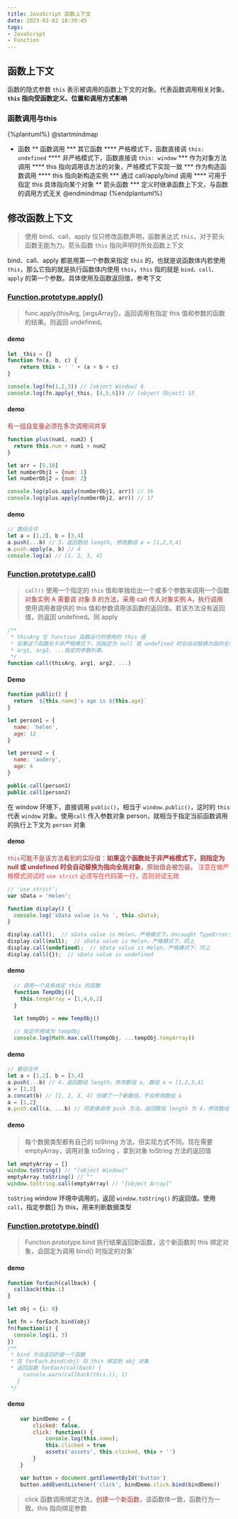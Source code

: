 ```yaml
---
title: JavaScript 函数上下文
date: 2023-02-02 18:39:45
tags:
- JavaScript
- Function
---
```


## 函数上下文
函数的隐式参数 `this` 表示被调用的函数上下文的对象。代表函数调用相关对象。**`this` 指向受函数定义、位置和调用方式影响**
### 函数调用与this
{%plantuml%}
@startmindmap
* 函数
** 函数调用 
*** 其它函数
**** 严格模式下，函数直接调 `this: undefined`
**** 非严格模式下，函数直接调 `this: window`
*** 作为对象方法调用
**** this 指向调用该方法的对象，严格模式下实现一致
*** 作为构造函数调用
**** this 指向新构造实例
*** 通过 call/apply/bind 调用
**** 可用于指定 this 具体指向某个对象
** 箭头函数
*** 定义时继承函数上下文，与函数的调用方式无关 
@endmindmap
{%endplantuml%}

## 修改函数上下文
> 使用 bind、call、apply 仅只修改函数声明，函数表达式 `this`，对于箭头函数无能为力。箭头函数 `this` 指向声明时所处函数上下文

bind、call、apply 都是用第一个参数来指定 `this` 的，也就是说函数体内若使用 `this`，那么它指的就是执行函数体内使用 `this`，`this` 指的就是 `bind、call、apply` 的第一个参数。具体使用及函数返回值，参考下文
### [Function.prototype.apply()](https://developer.mozilla.org/zh-CN/docs/Web/JavaScript/Reference/Global_Objects/Function/apply)
> func.apply(thisArg, [argsArray])，返回调用有指定 this 值和参数的函数的结果。则返回 undefined。
#### demo
```javascript
let _this = {}
function fn(a, b, c) {
	return this + ' ' + (a + b + c)
}

console.log(fn(1,2,3)) // [object Window] 6
console.log(fn.apply(_this, [4,5,6])) // [object Object] 15
```
#### demo
<font color="#a33">有一组自变量必须在多次调用间共享</font>
```javascript
function plus(num1, num2) {
  return this.num + num1 + num2
}

let arr = [5,10]
let numberObj1 = {num: 1}
let numberObj2 = {num: 2}

console.log(plus.apply(numberObj1, arr)) // 16
console.log(plus.apply(numberObj2, arr)) // 17
```
#### demo
```javascript
// 数组合并
let a = [1,2], b = [3,4]
a.push(...b) // 3，返回数组 length, 修改数组 a = [1,2,3,4]
a.push.apply(a, b) // 4
console.log(a) // [1, 2, 3, 4]
```
### [Function.prototype.call()](https://developer.mozilla.org/zh-CN/docs/Web/JavaScript/Reference/Global_Objects/Function/call)
> `call()` 使用一个指定的 `this` 值和单独给出一个或多个参数来调用一个函数
> <font color="#a33">对象实例 A 需要调 对象 B 的方法，采用 call 传入对象实例 A，执行调用</font>
> 使用调用者提供的 this 值和参数调用该函数的返回值。若该方法没有返回值，则返回 undefined。同 apply
```javascript
/**
 * thisArg 在 function 函数运行时使用的 this 值
 * 如果这个函数处于非严格模式下，则指定为 null 或 undefined 时会自动替换为指向全局对象，原始值会被包装。
 * arg1, arg2, ...指定的参数列表。
 */
function.call(thisArg, arg1, arg2, ...)
```

#### Demo
```javascript
function public() {
  return `${this.name}'s age is ${this.age}`
}

let person1 = {
  name: 'helen',
  age: 12
}

let person2 = {
  name: 'audery',
  age: 4
}

public.call(person1)
public.call(person2)
```
在 window 环境下，直接调用 `public()`，相当于 `window.public()`，这时的 `this` 代表 `window` 对象。使用`call` 传入参数对象 person，就相当于指定当前函数调用的执行上下文为 `person` 对象

#### demo
<font color="#a33">`this`可能不是该方法看到的实际值：**如果这个函数处于非严格模式下，则指定为 null 或 undefined 时会自动替换为指向全局对象**，原始值会被包装。</font>
<font color="#f33">注意在做严格模式测试时 `use strict` 必须写在代码第一行，否则测试无效</font>

```javascript
// 'use strict';
var sData = 'Helen';

function display() {
  console.log('sData value is %s ', this.sData);
}

display.call();  // sData value is Helen，严格模式下，Uncaught TypeError: Cannot read properties of undefined (reading 'sData')
display.call(null);  // sData value is Helen，严格模式下，同上
display.call(undefined);  // sData value is Helen，严格模式下，同上
display.call({});  // sData value is undefined
```
#### demo
```JavaScript
  // 调用一个具有给定 this 的函数
  function TempObj(){
    this.tempArray = [1,4,6,2]
  }
  
  let tempObj = new TempObj()

  // 指定作用域为 tempObj
  console.log(Math.max.call(tempObj, ...tempObj.tempArray))
```

#### demo
```JavaScript
// 数组合并
let a = [1,2], b = [3,4]
a.push(...b) // 4，返回数组 length，修改数组 a, 数组 a = [1,2,3,4]
a = [1,2]
a.concat(b) // [1, 2, 3, 4] 创建了一个新数组，不会修改数组 a
a = [1,2]
a.push.call(a, ...b) // 同直接调用 push 方法，返回数组 length 为 4，修改数组 a, 数组 a = [1,2,3,4]
```
#### demo
> 每个数据类型都有自己的 toString 方法，但实现方式不同。现在需要 emptyArray，调用对象 toString ，拿到对象 toString 方法的返回值
```javascript
let emptyArray = []
window.toString() // "[object Window]"
emptyArray.toString() // ""
window.toString.call(emptyArray) // "[object Array]"
```
`toString` window 环境中调用的，返回 `window.toString()` 的返回值。使用 `call`，指定参数[] 为 this，用来判断数据类型

### [Function.prototype.bind()](https://developer.mozilla.org/zh-CN/docs/Web/JavaScript/Reference/Global_Objects/Function/bind) 
> Function.prototype.bind 执行结果返回新函数，这个新函数的 this 绑定对象，会固定为调用 bind() 时指定的对象`
#### demo
```javascript
function forEach(callback) {
  callback(this.i)
}

let obj = {i: 0}

let fn = forEach.bind(obj)
fn(function(i) {
  console.log(i, 3)
})
/**
 * bind 方法返回的是一个函数
 * 在 forEach.bind(obj) 将 this 绑定到 obj 对象
 * 返回函数 forEach(callback) {
     console.warn(callback(this.i), 1)
   }
 */
```
#### demo
```javascript
	var bindDemo = {
		clicked: false,
		click: function() {
			console.log(this.name);
			this.clicked = true
			assets('assets', this.clicked, this + '')
		}
	}

	var button = document.getElementById('button')
	button.addEventListener('click', bindDemo.click.bind(bindDemo)) 
```
> click 函数调用绑定方法，<font color='#a33'>创建一个新函数</font>，该函数体一致，函数行为一致。this 指向绑定参数


